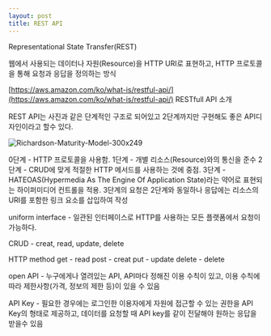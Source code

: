 ```yaml
---
layout: post
title: REST API
---
```


Representational State Transfer(REST)

웹에서 사용되는 데이터나 자원(Resource)을 HTTP URI로 표현하고, HTTP 프로토콜을 통해 요청과 응답을 정의하는 방식

[https://aws.amazon.com/ko/what-is/restful-api/](https://aws.amazon.com/ko/what-is/restful-api/) RESTfull API 소개

REST API는 사진과 같은 단계적인 구조로 되어있고 2단계까지만 구현해도 좋은 API디자인이라고 할수 있다.

![Richardson-Maturity-Model-300x249](https://user-images.githubusercontent.com/115977201/215700797-ed93d904-9bbb-494f-a770-129860547344.jpg)


0단계 - HTTP 프로토콜을 사용함.
1단계 -  개별 리소스(Resource)와의 통신을 준수
2단계 - CRUD에 맞게 적절한 HTTP 메서드를 사용하는 것에 중점.
3단계 - HATEOAS(Hypermedia As The Engine Of Application State)라는 약어로 표현되는 하이퍼미디어 컨트롤을 적용. 3단계의 요청은 2단계와 동일하나 응답에는 리소스의 URI를 포함한 링크 요소를 삽입하여 작성

uniform interface - 일관된 인터페이스로 HTTP를 사용하는 모든 플랫폼에서 요청이 가능하다.

CRUD - creat, read, update, delete

HTTP method
get - read
post - creat
put - update
delete - delete

open API - 누구에게나 열려있는 API, API마다 정해진 이용 수칙이 있고, 이용 수칙에 따라 제한사항(가격, 정보의 제한 등)이 있을 수 있음

API Key - 필요한 경우에는 로그인한 이용자에게 자원에 접근할 수 있는 권한을 API Key의 형태로 제공하고, 데이터를 요청할 때 API key를 같이 전달해야 원하는 응답을 받을수 있음
